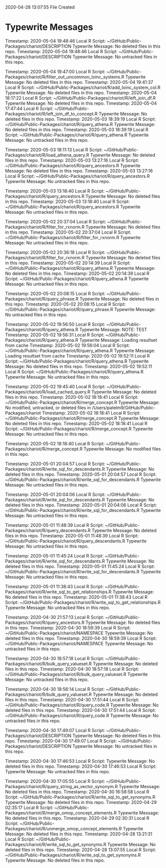 2020-04-28 13:07:55 	File Created

# Typewrite Messages
Timestamp:	2020-05-04 19:48:46
Local R Script:	~/GitHub/Public-Packages/chariot/DESCRIPTION
Typewrite Message:	No deleted files in this repo.
Timestamp:	2020-05-04 19:48:46
Local R Script:	~/GitHub/Public-Packages/chariot/DESCRIPTION
Typewrite Message:	No untracked files in this repo.

Timestamp:	2020-05-04 19:47:00
Local R Script:	~/GitHub/Public-Packages/chariot/R/filter_out_uncommon_loinc_systems.R
Typewrite Message:	No deleted files in this repo.
Timestamp:	2020-05-04 19:41:37
Local R Script:	~/GitHub/Public-Packages/chariot/R/add_loinc_system_col.R
Typewrite Message:	No deleted files in this repo.
Timestamp:	2020-05-04 18:17:22
Local R Script:	~/GitHub/Public-Packages/chariot/R/left_join_df.R
Typewrite Message:	No deleted files in this repo.
Timestamp:	2020-05-04 17:47:44
Local R Script:	~/GitHub/Public-Packages/chariot/R/left_join_df_to_concept.R
Typewrite Message:	No deleted files in this repo.
Timestamp:	2020-05-03 18:39:19
Local R Script:	~/GitHub/Public-Packages/chariot/R/query_athena.R
Typewrite Message:	No deleted files in this repo.
Timestamp:	2020-05-03 18:39:19
Local R Script:	~/GitHub/Public-Packages/chariot/R/query_athena.R
Typewrite Message:	No untracked files in this repo.

Timestamp:	2020-05-03 18:11:13
Local R Script:	~/GitHub/Public-Packages/chariot/R/load_athena_query.R
Typewrite Message:	No deleted files in this repo.
Timestamp:	2020-05-03 13:27:16
Local R Script:	~/GitHub/Public-Packages/chariot/R/query_ancestors.R
Typewrite Message:	No deleted files in this repo.
Timestamp:	2020-05-03 13:27:16
Local R Script:	~/GitHub/Public-Packages/chariot/R/query_ancestors.R
Typewrite Message:	No untracked files in this repo.

Timestamp:	2020-05-03 13:18:40
Local R Script:	~/GitHub/Public-Packages/chariot/R/query_ancestors.R
Typewrite Message:	No deleted files in this repo.
Timestamp:	2020-05-03 13:18:40
Local R Script:	~/GitHub/Public-Packages/chariot/R/query_ancestors.R
Typewrite Message:	No untracked files in this repo.

Timestamp:	2020-05-02 20:37:04
Local R Script:	~/GitHub/Public-Packages/chariot/R/filter_for_rxnorm.R
Typewrite Message:	No deleted files in this repo.
Timestamp:	2020-05-02 20:37:04
Local R Script:	~/GitHub/Public-Packages/chariot/R/filter_for_rxnorm.R
Typewrite Message:	No untracked files in this repo.

Timestamp:	2020-05-02 20:36:18
Local R Script:	~/GitHub/Public-Packages/chariot/R/filter_for_rxnorm.R
Typewrite Message:	No deleted files in this repo.
Timestamp:	2020-05-02 20:14:39
Local R Script:	~/GitHub/Public-Packages/chariot/R/query_athena.R
Typewrite Message:	No deleted files in this repo.
Timestamp:	2020-05-02 20:14:39
Local R Script:	~/GitHub/Public-Packages/chariot/R/query_athena.R
Typewrite Message:	No untracked files in this repo.

Timestamp:	2020-05-02 20:08:15
Local R Script:	~/GitHub/Public-Packages/chariot/R/query_phrase.R
Typewrite Message:	No deleted files in this repo.
Timestamp:	2020-05-02 20:08:15
Local R Script:	~/GitHub/Public-Packages/chariot/R/query_phrase.R
Typewrite Message:	No untracked files in this repo.

Timestamp:	2020-05-02 19:56:50
Local R Script:	~/GitHub/Public-Packages/chariot/R/query_athena.R
Typewrite Message:	NOTE: TEST
Timestamp:	2020-05-02 19:56:31
Local R Script:	~/GitHub/Public-Packages/chariot/R/query_athena.R
Typewrite Message:	Loading resultset from cache
Timestamp:	2020-05-02 19:56:04
Local R Script:	~/GitHub/Public-Packages/chariot/R/query_athena.R
Typewrite Message:	Loading resultset from cache
Timestamp:	2020-05-02 19:52:11
Local R Script:	~/GitHub/Public-Packages/chariot/R/query_athena.R
Typewrite Message:	No deleted files in this repo.
Timestamp:	2020-05-02 19:52:11
Local R Script:	~/GitHub/Public-Packages/chariot/R/query_athena.R
Typewrite Message:	No untracked files in this repo.

Timestamp:	2020-05-02 19:45:40
Local R Script:	~/GitHub/Public-Packages/chariot/R/load_cached_query.R
Typewrite Message:	No deleted files in this repo.
Timestamp:	2020-05-02 18:18:41
Local R Script:	~/GitHub/Public-Packages/chariot/R/merge_concept.R
Typewrite Message:	No modified, untracked, or deleted files in /Users/patelm9/GitHub/Public-Packages/chariot
Timestamp:	2020-05-02 18:18:41
Local R Script:	~/GitHub/Public-Packages/chariot/R/merge_concept.R
Typewrite Message:	No deleted files in this repo.
Timestamp:	2020-05-02 18:18:41
Local R Script:	~/GitHub/Public-Packages/chariot/R/merge_concept.R
Typewrite Message:	No untracked files in this repo.

Timestamp:	2020-05-02 18:18:40
Local R Script:	~/GitHub/Public-Packages/chariot/R/merge_concept.R
Typewrite Message:	No modified files in this repo.

Timestamp:	2020-05-01 20:04:57
Local R Script:	~/GitHub/Public-Packages/chariot/R/write_sql_for_descendants.R
Typewrite Message:	No deleted files in this repo.
Timestamp:	2020-05-01 20:04:57
Local R Script:	~/GitHub/Public-Packages/chariot/R/write_sql_for_descendants.R
Typewrite Message:	No untracked files in this repo.

Timestamp:	2020-05-01 20:04:06
Local R Script:	~/GitHub/Public-Packages/chariot/R/write_sql_for_descendants.R
Typewrite Message:	No deleted files in this repo.
Timestamp:	2020-05-01 20:04:06
Local R Script:	~/GitHub/Public-Packages/chariot/R/write_sql_for_descendants.R
Typewrite Message:	No untracked files in this repo.

Timestamp:	2020-05-01 11:48:39
Local R Script:	~/GitHub/Public-Packages/chariot/R/query_descendants.R
Typewrite Message:	No deleted files in this repo.
Timestamp:	2020-05-01 11:48:39
Local R Script:	~/GitHub/Public-Packages/chariot/R/query_descendants.R
Typewrite Message:	No untracked files in this repo.

Timestamp:	2020-05-01 11:45:24
Local R Script:	~/GitHub/Public-Packages/chariot/R/write_sql_for_descendants.R
Typewrite Message:	No deleted files in this repo.
Timestamp:	2020-05-01 11:45:24
Local R Script:	~/GitHub/Public-Packages/chariot/R/write_sql_for_descendants.R
Typewrite Message:	No untracked files in this repo.

Timestamp:	2020-05-01 11:38:43
Local R Script:	~/GitHub/Public-Packages/chariot/R/write_sql_to_get_relationships.R
Typewrite Message:	No deleted files in this repo.
Timestamp:	2020-05-01 11:38:43
Local R Script:	~/GitHub/Public-Packages/chariot/R/write_sql_to_get_relationships.R
Typewrite Message:	No untracked files in this repo.

Timestamp:	2020-04-30 21:57:13
Local R Script:	~/GitHub/Public-Packages/chariot/R/query_ancestors.R
Typewrite Message:	No deleted files in this repo.
Timestamp:	2020-04-30 18:59:39
Local R Script:	~/GitHub/Public-Packages/chariot/NAMESPACE
Typewrite Message:	No deleted files in this repo.
Timestamp:	2020-04-30 18:59:39
Local R Script:	~/GitHub/Public-Packages/chariot/NAMESPACE
Typewrite Message:	No untracked files in this repo.

Timestamp:	2020-04-30 18:57:18
Local R Script:	~/GitHub/Public-Packages/chariot/R/bulk_query_valueset.R
Typewrite Message:	No deleted files in this repo.
Timestamp:	2020-04-30 18:57:18
Local R Script:	~/GitHub/Public-Packages/chariot/R/bulk_query_valueset.R
Typewrite Message:	No untracked files in this repo.

Timestamp:	2020-04-30 18:56:14
Local R Script:	~/GitHub/Public-Packages/chariot/R/bulk_query_valueset.R
Typewrite Message:	No deleted files in this repo.
Timestamp:	2020-04-30 17:51:44
Local R Script:	~/GitHub/Public-Packages/chariot/R/query_code.R
Typewrite Message:	No deleted files in this repo.
Timestamp:	2020-04-30 17:51:44
Local R Script:	~/GitHub/Public-Packages/chariot/R/query_code.R
Typewrite Message:	No untracked files in this repo.

Timestamp:	2020-04-30 17:49:07
Local R Script:	~/GitHub/Public-Packages/chariot/DESCRIPTION
Typewrite Message:	No deleted files in this repo.
Timestamp:	2020-04-30 17:49:07
Local R Script:	~/GitHub/Public-Packages/chariot/DESCRIPTION
Typewrite Message:	No untracked files in this repo.

Timestamp:	2020-04-30 17:46:53
Local R Script:	
Typewrite Message:	No deleted files in this repo.
Timestamp:	2020-04-30 17:46:53
Local R Script:	
Typewrite Message:	No untracked files in this repo.

Timestamp:	2020-04-30 17:05:55
Local R Script:	~/GitHub/Public-Packages/chariot/R/query_string_as_vector_synonym.R
Typewrite Message:	No deleted files in this repo.
Timestamp:	2020-04-30 16:58:58
Local R Script:	~/GitHub/Public-Packages/chariot/R/write_sql_to_get_synonyms.R
Typewrite Message:	No deleted files in this repo.
Timestamp:	2020-04-29 02:35:17
Local R Script:	~/GitHub/Public-Packages/chariot/R/merge_omop_concept_elements.R
Typewrite Message:	No deleted files in this repo.
Timestamp:	2020-04-29 02:30:31
Local R Script:	~/GitHub/Public-Packages/chariot/R/unmerge_omop_concept_elements.R
Typewrite Message:	No deleted files in this repo.
Timestamp:	2020-04-28 13:21:31
Local R Script:	~/GitHub/Public-Packages/chariot/R/write_sql_to_get_synonyms.R
Typewrite Message:	No deleted files in this repo.
Timestamp:	2020-04-28 13:07:55
Local R Script:	~/GitHub/Public-Packages/chariot/R/write_sql_to_get_synonyms.R
Typewrite Message:	No deleted files in this repo.

